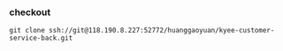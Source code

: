 

### checkout

```
git clone ssh://git@118.190.8.227:52772/huanggaoyuan/kyee-customer-service-back.git
```